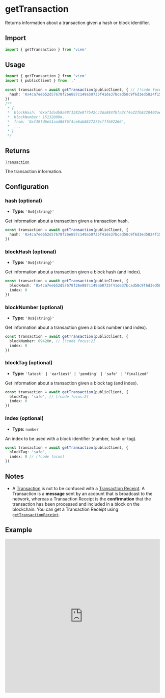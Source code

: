 # getTransaction

Returns information about a transaction given a hash or block identifier.

## Import

```ts
import { getTransaction } from 'viem'
```

## Usage

```ts
import { getTransaction } from 'viem'
import { publicClient } from '.'
 
const transaction = await getTransaction(publicClient, { // [!code focus:99]
  hash: '0x4ca7ee652d57678f26e887c149ab0735f41de37bcad58c9f6d3ed5824f15b74d'
})
/**
 * {
 *  blockHash: '0xaf1dadb8a98f1282e8f7b42cc3da8847bfa2cf4e227b8220403ae642e1173088',
 *  blockNumber: 15132008n,
 *  from: '0xf39fd6e51aad88f6f4ce6ab8827279cfffb92266',
 *  ...
 * }
 */
```

## Returns

[`Transaction`](/TODO)

The transaction information.

## Configuration

### hash (optional)

- **Type:** `'0x${string}'`

Get information about a transaction given a transaction hash.

```ts
const transaction = await getTransaction(publicClient, {
  hash: '0x4ca7ee652d57678f26e887c149ab0735f41de37bcad58c9f6d3ed5824f15b74d' // [!code focus]
})
```

### blockHash (optional)

- **Type:** `'0x${string}'`

Get information about a transaction given a block hash (and index).

```ts
const transaction = await getTransaction(publicClient, {
  blockHash: '0x4ca7ee652d57678f26e887c149ab0735f41de37bcad58c9f6d3ed5824f15b74d', // [!code focus:2]
  index: 0
})
```

### blockNumber (optional)

- **Type:** `'0x${string}'`

Get information about a transaction given a block number (and index).

```ts
const transaction = await getTransaction(publicClient, {
  blockNumber: 69420n, // [!code focus:2]
  index: 0
})
```

### blockTag (optional)

- **Type:** `'latest' | 'earliest' | 'pending' | 'safe' | 'finalized'`

Get information about a transaction given a block tag (and index).

```ts
const transaction = await getTransaction(publicClient, {
  blockTag: 'safe', // [!code focus:2]
  index: 0
})
```

### index (optional)

- **Type:** `number`

An index to be used with a block identifier (number, hash or tag).

```ts
const transaction = await getTransaction(publicClient, {
  blockTag: 'safe',
  index: 0 // [!code focus]
})
```


## Notes

- A [Transaction](#gettransaction) is not to be confused with a [Transaction Receipt](/TODO). A Transaction is a **message** sent by an account that is broadcast to the network, whereas a Transaction Receipt is the **confirmation** that the transaction has been processed and included in a block on the blockchain. You can get a Transaction Receipt using [`getTransactionReceipt`](/TODO).

## Example

<iframe frameborder="0" width="100%" height="500px" src="https://replit.com/@jxom/getTransaction?embed=true"></iframe>